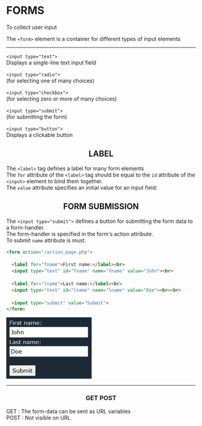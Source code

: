 # FORMS
To collect user input  

The `<form>` element is a container for different types of input elements  

---
`<input type="text">`	  
Displays a single-line text input field   

`<input type="radio">`	   
(for selecting one of many choices)    

`<input type="checkbox">`	  
(for selecting zero or more of many choices)

`<input type="submit">`  	   
(for submitting the form)     

`<input type="button">`	   
Displays a clickable button



## <center>LABEL
The `<label>` tag defines a label for many form elements  
The `for` attribute of the `<label>` tag should be equal to the `id` attribute of the `<input>` element to bind them together.  
The `value` attribute specifies an initial value for an input field:

## <center>FORM SUBMISSION
The `<input type="submit">` defines a button for submitting the form data to a form-handler.  
The form-handler is specified in the form's action attribute.  
To submit `name` attribute is must.  

```HTML
<form action="/action_page.php">

  <label for="fname">First name:</label><br>
  <input type="text" id="fname" name="fname" value="John"><br>

  <label for="lname">Last name:</label><br>
  <input type="text" id="lname" name="lname" value="Doe"><br><br>

  <input type="submit" value="Submit">
</form>
```

![alt text](image.png)

---
### <center>GET POST
GET : The form-data can be sent as URL variables  
POST : Not visible on URL
